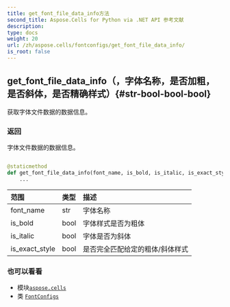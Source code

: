 ```yaml
---
title: get_font_file_data_info方法
second_title: Aspose.Cells for Python via .NET API 参考文献
description:
type: docs
weight: 20
url: /zh/aspose.cells/fontconfigs/get_font_file_data_info/
is_root: false
---
```

##  get_font_file_data_info（，字体名称，是否加粗，是否斜体，是否精确样式）{#str-bool-bool-bool}
获取字体文件数据的数据信息。


### 返回

字体文件数据的数据信息。


```python

@staticmethod
def get_font_file_data_info(font_name, is_bold, is_italic, is_exact_style):
    ...
```


|范围|类型|描述|
| :- | :- | :- |
| font_name | str |字体名称|
| is_bold | bool |字体样式是否为粗体|
| is_italic | bool |字体是否为斜体|
| is_exact_style | bool |是否完全匹配给定的粗体/斜体样式|



### 也可以看看
* 模块[`aspose.cells`](../../)
* 类 [`FontConfigs`](/cells/python-net/zh/aspose.cells/fontconfigs)
